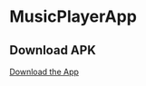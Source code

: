# MusicPlayerApp

## Download APK
[Download the App](https://github.com/mrabhi198/MusicPlayerApp/raw/main/release/MusicPlayerApp.apk)
